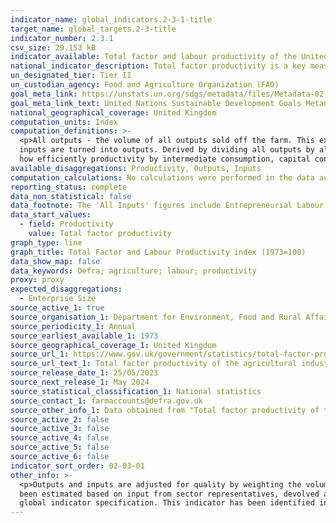 ```yaml
---
indicator_name: global_indicators.2-3-1-title
target_name: global_targets.2-3-title
indicator_number: 2.3.1
csv_size: 29.153 kB
indicator_available: Total factor and labour productivity of the United Kingdom agriculture industry
national_indicator_description: Total factor productivity is a key measure of the economic performance of agriculture and an important driver of farm incomes. It represents how efficiently the agricultural industry uses the resources that are available to turn inputs into outputs.
un_designated_tier: Tier II
un_custodian_agency: Food and Agriculture Organization (FAO)
goal_meta_link: https://unstats.un.org/sdgs/metadata/files/Metadata-02-03-01.pdf
goal_meta_link_text: United Nations Sustainable Development Goals Metadata (PDF 4.0 MB)
national_geographical_coverage: United Kingdom
computation_units: Index
computation_definitions: >-
  <p>All outputs - the volume of all outputs sold off the farm. This excludes transactions within the industry.</p> <p>All inputs - the volume of goods and services purchased and consumed. This excludes transactions within the industry.</p><p>Total factor productivity - how efficiently all
  inputs are turned into outputs. Derived by dividing all outputs by all inputs.</p><p>Partial productivity (part of the productivity disaggregation) - partial productivity shows the impact key inputs have on productivity. It measures total outputs against a part of the inputs and shows
  how efficiently productivity by intermediate consumption, capital consumption, labour or land is transformed into outputs. Derived by dividing all outputs by each factor.</p>
available_disaggregations: Productivity, Outputs, Inputs
computation_calculations: No calculations were performed in the data acquisition of this indicator as appropriate data was readily available in the final format specified by this indicator.
reporting_status: complete
data_non_statistical: false
data_footnote: The 'All Inputs' figures include Entrepreneurial Labour.
data_start_values:
  - field: Productivity
    value: Total factor productivity
graph_type: line
graph_title: Total Factor and Labour Productivity index (1973=100)
data_show_map: false
data_keywords: Defra; agriculture; labour; productivity
proxy: proxy
expected_disaggregations:
  - Enterprise Size
source_active_1: true
source_organisation_1: Department for Environment, Food and Rural Affairs (Defra)
source_periodicity_1: Annual
source_earliest_available_1: 1973
source_geographical_coverage_1: United Kingdom
source_url_1: https://www.gov.uk/government/statistics/total-factor-productivity-of-the-agricultural-industry
source_url_text_1: Total factor productivity of the agricultural industry
source_release_date_1: 25/05/2023
source_next_release_1: May 2024
source_statistical_classification_1: National statistics
source_contact_1: farmaccounts@defra.gov.uk
source_other_info_1: Data obtained from "Total factor productivity of the UK agricultural industry - dataset"
source_active_2: false
source_active_3: false
source_active_4: false
source_active_5: false
source_active_6: false
indicator_sort_order: 02-03-01
other_info: >-
  <p>Outputs and inputs are adjusted for quality by weighting the volumes by price.</p><p>Potato prices and yield information were previously obtained from the Agriculture and Horticulture Development Board (AHDB) who stopped producing data midway through in 2021. For 2022, yields have
  been estimated based on input from sector representatives, devolved administrations and coverage of the sector in the farming press.</p><p> This indicator is being used as an approximation of the UN SDG Indicator. Where possible, we will work to identify or develop UK data to meet the
  global indicator specification. This indicator has been identified in collaboration with topic experts.
---
```

